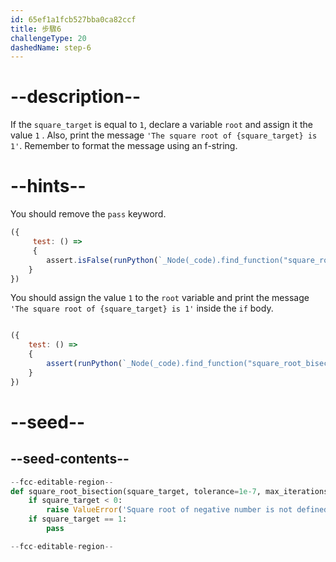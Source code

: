 ```yaml
---
id: 65ef1a1fcb527bba0ca82ccf
title: 步驟6
challengeType: 20
dashedName: step-6
---
```


# --description--

If the `square_target` is equal to  `1`, declare a variable `root` and assign it the value `1` . Also, print the message `'The square root of {square_target} is 1'`. Remember to format the message using an f-string.

# --hints--

You should remove the `pass` keyword.

```js
({
     test: () => 
     {
        assert.isFalse(runPython(`_Node(_code).find_function("square_root_bisection").find_ifs()[1].find_bodies()[0].has_pass()`))
    }
})
```

You should assign the value `1` to the `root` variable and print the message `'The square root of {square_target} is 1'` inside the `if` body.

```js

({
    test: () => 
    {        
        assert(runPython(`_Node(_code).find_function("square_root_bisection").find_ifs()[1].find_bodies()[0].is_equivalent("root = 1\\nprint(f'The square root of {square_target} is 1')")`));
    }
})

```

# --seed--

## --seed-contents--

```py
--fcc-editable-region--
def square_root_bisection(square_target, tolerance=1e-7, max_iterations=100):
    if square_target < 0:
        raise ValueError('Square root of negative number is not defined in real numbers')
    if square_target == 1:
        pass

--fcc-editable-region--
```
